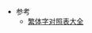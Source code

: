 * 参考
    * [繁体字对照表大全](https://mbd.baidu.com/newspage/data/dtlandingsuper?nid=dt_4728785523756649930&sourceFrom=search_a)